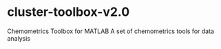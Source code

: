# cluster-toolbox-v2.0
Chemometrics Toolbox for MATLAB
A set of chemometrics tools for data analysis
